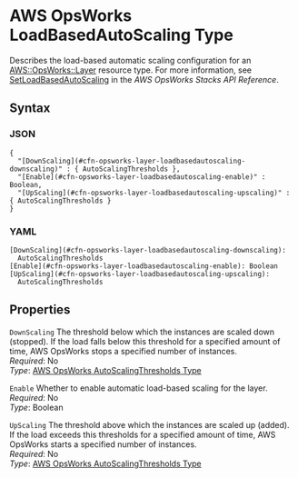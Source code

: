 # AWS OpsWorks LoadBasedAutoScaling Type<a name="aws-properties-opsworks-layer-loadbasedautoscaling"></a>

Describes the load\-based automatic scaling configuration for an [AWS::OpsWorks::Layer](aws-resource-opsworks-layer.md) resource type\. For more information, see [SetLoadBasedAutoScaling](http://docs.aws.amazon.com/opsworks/latest/APIReference/API_SetLoadBasedAutoScaling.html) in the *AWS OpsWorks Stacks API Reference*\.

## Syntax<a name="w3ab2c21c14e1569b5"></a>

### JSON<a name="aws-properties-opsworks-layer-loadbasedautoscaling-syntax.json"></a>

```
{
  "[DownScaling](#cfn-opsworks-layer-loadbasedautoscaling-downscaling)" : { AutoScalingThresholds },
  "[Enable](#cfn-opsworks-layer-loadbasedautoscaling-enable)" : Boolean,
  "[UpScaling](#cfn-opsworks-layer-loadbasedautoscaling-upscaling)" : { AutoScalingThresholds }
}
```

### YAML<a name="aws-properties-opsworks-layer-loadbasedautoscaling-syntax.yaml"></a>

```
[DownScaling](#cfn-opsworks-layer-loadbasedautoscaling-downscaling):
  AutoScalingThresholds
[Enable](#cfn-opsworks-layer-loadbasedautoscaling-enable): Boolean
[UpScaling](#cfn-opsworks-layer-loadbasedautoscaling-upscaling):
  AutoScalingThresholds
```

## Properties<a name="w3ab2c21c14e1569b7"></a>

`DownScaling`  <a name="cfn-opsworks-layer-loadbasedautoscaling-downscaling"></a>
The threshold below which the instances are scaled down \(stopped\)\. If the load falls below this threshold for a specified amount of time, AWS OpsWorks stops a specified number of instances\.  
*Required*: No  
*Type*: [AWS OpsWorks AutoScalingThresholds Type](aws-properties-opsworks-layer-loadbasedautoscaling-autoscalingthresholds.md)

`Enable`  <a name="cfn-opsworks-layer-loadbasedautoscaling-enable"></a>
Whether to enable automatic load\-based scaling for the layer\.  
*Required*: No  
*Type*: Boolean

`UpScaling`  <a name="cfn-opsworks-layer-loadbasedautoscaling-upscaling"></a>
The threshold above which the instances are scaled up \(added\)\. If the load exceeds this thresholds for a specified amount of time, AWS OpsWorks starts a specified number of instances\.  
*Required*: No  
*Type*: [AWS OpsWorks AutoScalingThresholds Type](aws-properties-opsworks-layer-loadbasedautoscaling-autoscalingthresholds.md)